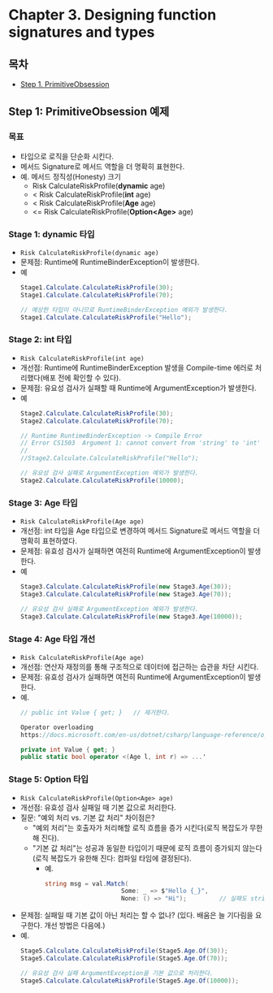# Chapter 3. Designing function signatures and types

## 목차
- [Step 1. PrimitiveObsession](#step-1-primitiveobsession-예제)

## Step 1: PrimitiveObsession 예제

### 목표
- 타입으로 로직을 단순화 시킨다.
- 메서드 Signature로 메서드 역할을 더 명확히 표현한다.
- 예. 메서드 정직성(Honesty) 크기
  - Risk CalculateRiskProfile(**dynamic** age) 
  - <  Risk CalculateRiskProfile(**int** age) 
  - <  Risk CalculateRiskProfile(**Age** age) 
  - <= Risk CalculateRiskProfile(**Option&lt;Age&gt;** age)

### Stage 1: dynamic 타입
- ``` Risk CalculateRiskProfile(dynamic age) ```
- 문제점: Runtime에 RuntimeBinderException이 발생한다.
- 예
  ```cs
  Stage1.Calculate.CalculateRiskProfile(30);
  Stage1.Calculate.CalculateRiskProfile(70);
  
  // 예상한 타입이 아니므로 RuntimeBinderException 예외가 발생한다.
  Stage1.Calculate.CalculateRiskProfile("Hello");
  ```

### Stage 2: int 타입
- ``` Risk CalculateRiskProfile(int age) ```
- 개선점: Runtime에 RuntimeBinderException 발생을 Compile-time 에러로 처리했다(배포 전에 확인할 수 있다).
- 문제점: 유요성 검사가 실패할 때 Runtime에 ArgumentException가 발생한다.
- 예
  ```cs
  Stage2.Calculate.CalculateRiskProfile(30);
  Stage2.Calculate.CalculateRiskProfile(70);
  
  // Runtime RuntimeBinderException -> Compile Error
  // Error CS1503  Argument 1: cannot convert from 'string' to 'int'
  //
  //Stage2.Calculate.CalculateRiskProfile("Hello");
  
  // 유요성 검사 실패로 ArgumentException 예외가 발생한다.
  Stage2.Calculate.CalculateRiskProfile(10000);
  ```

### Stage 3: Age 타입
- ``` Risk CalculateRiskProfile(Age age) ```
- 개선점: int 타입을 Age 타입으로 변경하여 메서드 Signature로 메서드 역할을 더 명확히 표현하였다.
- 문제점: 유효성 검사가 실패하면 여전히 Runtime에 ArgumentException이 발생한다.
- 예
  ```cs
  Stage3.Calculate.CalculateRiskProfile(new Stage3.Age(30));
  Stage3.Calculate.CalculateRiskProfile(new Stage3.Age(70));
  
  // 유요성 검사 실패로 ArgumentException 예외가 발생한다.
  Stage3.Calculate.CalculateRiskProfile(new Stage3.Age(10000));
  ```

### Stage 4: Age 타입 개선
- ``` Risk CalculateRiskProfile(Age age) ```
- 개선점: 연산자 재정의를 통해 구조적으로 데이터에 접근하는 습관을 차단 시킨다.
- 문제점: 유효성 검사가 실패하면 여전히 Runtime에 ArgumentException이 발생한다.
- 예.
  ```cs
  // public int Value { get; }   // 제거한다.
  
  Operator overloading
  https://docs.microsoft.com/en-us/dotnet/csharp/language-reference/operators/operator-overloading
  
  private int Value { get; }
  public static bool operator <(Age l, int r) => ...'
  ```

### Stage 5: Option<Age> 타입
- ``` Risk CalculateRiskProfile(Option<Age> age) ```
- 개선점: 유효성 검사 실패일 때 기본 값으로 처리한다.
- 질문: "예외 처리 vs. 기본 값 처리" 차이점은?
   - "예외 처리"는 호출자가 처리해할 로직 흐름을 증가 시킨다(로직 복잡도가 무한해 진다).
   - "기본 값 처리"는 성공과 동일한 타입이기 때문에 로직 흐름이 증가되지 않는다(로직 복잡도가 유한해 진다: 컴파일 타임에 결정된다).
     - 예. 
	    ```cs
        string msg = val.Match(
                             Some: _ => $"Hello {_}", 
                             None: () => "Hi");         // 실패도 string 타입을 반환한다.
	    ```
- 문제점: 실패일 때 기본 값이 아닌 처리는 할 수 없나? (있다. 배움은 늘 기다림을 요구한다. 개선 방법은 다음에.)
- 예.
  ```cs
  Stage5.Calculate.CalculateRiskProfile(Stage5.Age.Of(30));
  Stage5.Calculate.CalculateRiskProfile(Stage5.Age.Of(70));
  
  // 유요성 검사 실패 ArgumentException을 기본 값으로 처리한다.
  Stage5.Calculate.CalculateRiskProfile(Stage5.Age.Of(10000));
  ```

